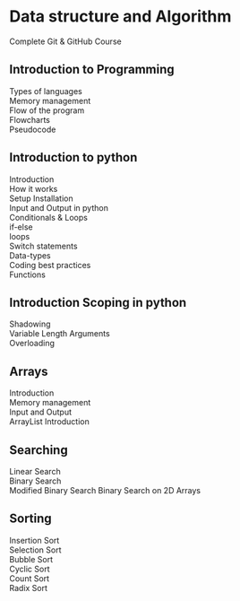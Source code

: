 <h1>Data structure and Algorithm </h1>
Complete Git & GitHub Course
<h2>Introduction to Programming</h2>
Types of languages <br>
Memory management  <br>
Flow of the program  <br>
Flowcharts  <br>
Pseudocode <br>
<h2>Introduction to python </h2>
Introduction <br>
How it works <br>
Setup Installation <br>
Input and Output in python  <br>
Conditionals & Loops <br>
if-else   <br>
loops    <br>
Switch statements   <br>
Data-types   <br>
Coding best practices   <br>
Functions   <br>
<h2> Introduction Scoping in python </h2>  

Shadowing   <br>
Variable Length Arguments   <br>
Overloading   <br>
<h2>Arrays</h2>
Introduction    <br>
Memory management   <br>
Input and Output    <br>
ArrayList Introduction    <br>
<h2>Searching</h2>
Linear Search    <br>
Binary Search    <br>
Modified Binary Search
Binary Search on 2D Arrays  <br>
<h2>Sorting</h2>
Insertion Sort  <br>
Selection Sort  <br>
Bubble Sort    <br>
Cyclic Sort    <br>
Count Sort  <br>
Radix Sort  <br>
